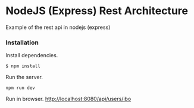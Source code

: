 # NodeJS (Express) Rest Architecture
Example of the rest api in nodejs (express)

### Installation

Install dependencies.
```
$ npm install
```

Run the server.
```
npm run dev
```

Run in browser.
[http://localhost:8080/api/users/ibo](http://localhost:8080/api/users/ibo)
